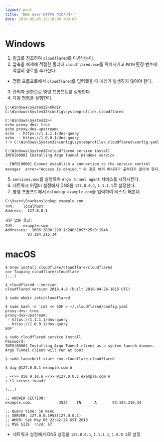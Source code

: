 ```yaml
---
layout: post
title: "DNS over HTTPS 적용시키기"
date: 2018-05-05 22:10:00 +09:00
---
```


# Windows

1. [링크](https://developers.cloudflare.com/argo-tunnel/downloads/)를 참조하여 `cloudflared`를 다운받는다.
2. 압축을 해제해 적절한 폴더에 `cloudflared.exe`를 위치시키고 `PATH` 환경 변수에 적절히 경로를 추가한다.
  * 명령 프롬프트에서 `cloudflared`를 입력했을 때 에러가 발생하지 않아야 한다.
3. 관리자 권한으로 명령 프롬프트를 실행한다.
4. 다음 명령을 실행한다.

```
C:\Windows\System32>mkdir C:\Windows\System32\config\systemprofile\.cloudflared

C:\Windows\System32>(
echo proxy-dns: true
echo proxy-dns-upstream:
echo  - https://1.1.1.1/dns-query
echo  - https://1.0.0.1/dns-query
) > C:\Windows\System32\config\systemprofile\.cloudflared\config.yaml

C:\Windows\System32>cloudflared service install
INFO[0000] Installing Argo Tunnel Windows service

- INFO[0000] Cannot establish a connection to the service control manager  error="Access is denied." 와 같은 에러 메시지가 출력되지 않아야 한다.
```

5. `services.msc`를 실행하여 `Argo Tunnel agent` 서비스를 시작시킨다.
6. 네트워크 어댑터 설정에서 DNS를 `127.0.0.1`, `1.1.1.1`로 설정한다.
7. 명령 프롬프트에서 `nslookup example.com`을 입력하여 테스트 해본다.

```
C:\Users\Snack>nslookup example.com
서버:    localhost
Address:  127.0.0.1

권한 없는 응답:
이름:    example.com
Addresses:  2606:2800:220:1:248:1893:25c8:1946
          93.184.216.34
```

# macOS

```
$ brew install cloudflare/cloudflare/cloudflared
==> Tapping cloudflare/cloudflare
(...)

$ cloudflared --version
cloudflared version 2018.4.8 (built 2018-04-26-1815 UTC)

$ sudo mkdir /etc/cloudflared

$ sudo bash -c 'cat << EOF > ~/.cloudflared/config.yaml
proxy-dns: true
proxy-dns-upstream:
 - https://1.1.1.1/dns-query
 - https://1.0.0.1/dns-query
EOF'

$ sudo cloudflared service install
Password:
INFO[0000] Installing Argo Tunnel client as a system launch daemon. Argo Tunnel client will run at boot

$ sudo launchctl start com.cloudflare.cloudflared

$ dig @127.0.0.1 example.com A

; <<>> DiG 9.10.6 <<>> @127.0.0.1 example.com A
; (1 server found)

(...)

;; ANSWER SECTION:
example.com.            3534    IN      A       93.184.216.34

;; Query time: 56 msec
;; SERVER: 127.0.0.1#53(127.0.0.1)
;; WHEN: Sat May 05 22:42:29 KST 2018
;; MSG SIZE  rcvd: 67
```

* 네트워크 설정에서 DNS 설정을 `127.0.0.1`, `1.1.1.1`, `1.0.0.1`로 설정
